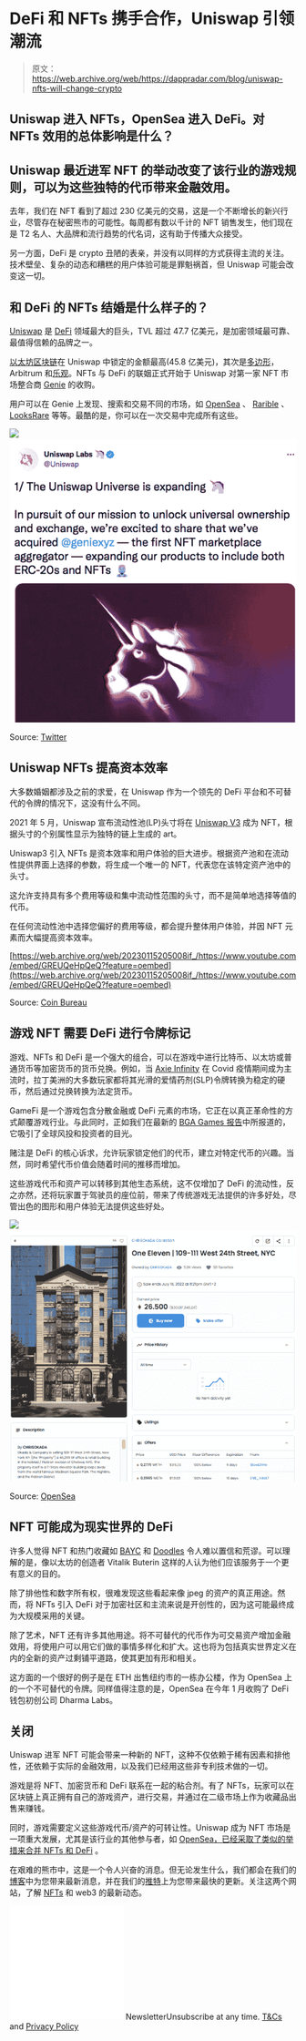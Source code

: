 # DeFi 和 NFTs 携手合作，Uniswap 引领潮流

> 原文：<https://web.archive.org/web/https://dappradar.com/blog/uniswap-nfts-will-change-crypto>

## Uniswap 进入 NFTs，OpenSea 进入 DeFi。对 NFTs 效用的总体影响是什么？

## Uniswap 最近进军 NFT 的举动改变了该行业的游戏规则，可以为这些独特的代币带来金融效用。

去年，我们在 NFT 看到了超过 230 亿美元的交易，这是一个不断增长的新兴行业，尽管存在秘密熊市的可能性。每周都有数以千计的 NFT 销售发生，他们现在是 T2 名人、大品牌和流行趋势的代名词，这有助于传播大众接受。

另一方面，DeFi 是 crypto 丑陋的表亲，并没有以同样的方式获得主流的关注。技术壁垒、复杂的动态和糟糕的用户体验可能是罪魁祸首，但 Uniswap 可能会改变这一切。

## 和 DeFi 的 NFTs 结婚是什么样子的？

[Uniswap](https://web.archive.org/web/20230115205008/https://dappradar.com/hub/token/eth/UNI/ETH?from=0x1f9840a85d5af5bf1d1762f925bdaddc4201f984) 是 [DeFi](https://web.archive.org/web/20230115205008/https://dappradar.com/rankings/category/defi) 领域最大的巨头，TVL 超过 47.7 亿美元，是加密领域最可靠、最值得信赖的品牌之一。

[以太坊区块链](https://web.archive.org/web/20230115205008/https://dappradar.com/rankings/protocol/ethereum)在 Uniswap 中锁定的金额最高(45.8 亿美元)，其次是[多边形](https://web.archive.org/web/20230115205008/https://dappradar.com/rankings/protocol/polygon)，Arbitrum 和[乐观](https://web.archive.org/web/20230115205008/https://dappradar.com/rankings/protocol/optimism)。NFTs 与 DeFi 的联姻正式开始于 Uniswap 对第一家 NFT 市场整合商 [Genie](https://web.archive.org/web/20230115205008/https://www.genie.xyz/) 的收购。

用户可以在 Genie 上发现、搜索和交易不同的市场，如 [OpenSea](https://web.archive.org/web/20230115205008/https://dappradar.com/multichain/marketplaces/opensea) 、 [Rarible](https://web.archive.org/web/20230115205008/https://dappradar.com/multichain/marketplaces/rarible) 、 [LooksRare](https://web.archive.org/web/20230115205008/https://dappradar.com/ethereum/marketplaces/looksrare) 等等。最酷的是，你可以在一次交易中完成所有这些。

![](img/a7408f9153541ae1b8ab9855486345be.png)![](img/a29ece59bebe7f1ae39218cecddce32a.png)

Source: [Twitter](https://web.archive.org/web/20230115205008/https://twitter.com/Uniswap/status/1539306956002820096?s=20&t=sCPR6kQN4eTnoV43iDoXlA)

## Uniswap NFTs 提高资本效率

大多数婚姻都涉及之前的求爱，在 Uniswap 作为一个领先的 DeFi 平台和不可替代的令牌的情况下，这没有什么不同。

2021 年 5 月，Uniswap 宣布流动性池(LP)头寸将在 [Uniswap V3](https://web.archive.org/web/20230115205008/https://dappradar.com/multichain/exchanges/uniswap-v3) 成为 NFT，根据头寸的个别属性显示为独特的链上生成的 art。

Uniswap3 引入 NFTs 是资本效率和用户体验的巨大进步。根据资产池和在流动性提供界面上选择的参数，将生成一个唯一的 NFT，代表您在该特定资产池中的头寸。

这允许支持具有多个费用等级和集中流动性范围的头寸，而不是简单地选择等值的代币。

在任何流动性池中选择您偏好的费用等级，都会提升整体用户体验，并因 NFT 元素而大幅提高资本效率。

[https://web.archive.org/web/20230115205008if_/https://www.youtube.com/embed/GREUQeHpQeQ?feature=oembed](https://web.archive.org/web/20230115205008if_/https://www.youtube.com/embed/GREUQeHpQeQ?feature=oembed)

Source: [Coin Bureau](https://web.archive.org/web/20230115205008/https://www.youtube.com/watch?v=GREUQeHpQeQ)

## 游戏 NFT 需要 DeFi 进行令牌标记

游戏、NFTs 和 DeFi 是一个强大的组合，可以在游戏中进行比特币、以太坊或普通货币等加密货币的货币兑换。例如，当 [Axie Infinity](https://web.archive.org/web/20230115205008/https://dappradar.com/multichain/games/axie-infinity) 在 Covid 疫情期间成为主流时，拉丁美洲的大多数玩家都将其光滑的爱情药剂(SLP)令牌转换为稳定的硬币，然后通过兑换转换为法定货币。

GameFi 是一个游戏包含分散金融或 DeFi 元素的市场，它正在以真正革命性的方式颠覆游戏行业。与此同时，正如我们在最新的 [BGA Games 报告](https://web.archive.org/web/20230115205008/https://dappradar.com/blog/dappradar-crypto-games-report-5-blockchain-games-continue-to-defy-the-bear-market)中所报道的，它吸引了全球风投和投资者的目光。

赌注是 DeFi 的核心诉求，允许玩家锁定他们的代币，建立对特定代币的兴趣。当然，同时希望代币价值会随着时间的推移而增加。

这些游戏代币和资产可以转移到其他生态系统，这不仅增加了 DeFi 的流动性，反之亦然，还将玩家置于驾驶员的座位前，带来了传统游戏无法提供的许多好处，尽管出色的图形和用户体验无法提供这些好处。

![](img/a88f7af2a45a0ec6641a4043f7827eee.png)![](img/54153a2661cca9bb9ccebce7c91bb191.png)

Source: [OpenSea](https://web.archive.org/web/20230115205008/https://opensea.io/assets/ethereum/0x495f947276749ce646f68ac8c248420045cb7b5e/101384670028251040624379703957067301496215794066136880463632652255105021640705)

## NFT 可能成为现实世界的 DeFi

许多人觉得 NFT 和热门收藏如 [BAYC](https://web.archive.org/web/20230115205008/https://dappradar.com/hub/nft-explorer/collection/bored-ape-yacht-club) 和 [Doodles](https://web.archive.org/web/20230115205008/https://dappradar.com/hub/nft-explorer/collection/doodles-official) 令人难以置信和荒谬。可以理解的是，像以太坊的创造者 Vitalik Buterin 这样的人认为他们应该服务于一个更有意义的目的。

除了排他性和数字所有权，很难发现这些看起来像 jpeg 的资产的真正用途。然而，将 NFTs 引入 DeFi 对于加密社区和主流来说是开创性的，因为这可能最终成为大规模采用的关键。

除了艺术，NFT 还有许多其他用途。将不可替代的代币作为可交易资产增加金融效用，将使用户可以用它们做的事情多样化和扩大。这也将为包括真实世界定义在内的全新的资产过剩铺平道路，使其更加有形和相关。

这方面的一个很好的例子是在 ETH 出售纽约市的一栋办公楼，作为 OpenSea 上的一个不可替代的令牌。同样值得注意的是，OpenSea 在今年 1 月收购了 DeFi 钱包初创公司 Dharma Labs。

## 关闭

Uniswap 进军 NFT 可能会带来一种新的 NFT，这种不仅依赖于稀有因素和排他性，还依赖于实际的金融效用，以及我们已经用这些非专利技术做的一切。

游戏是将 NFT、加密货币和 DeFi 联系在一起的粘合剂。有了 NFTs，玩家可以在区块链上真正拥有自己的游戏资产，进行交易，并通过在二级市场上作为收藏品出售来赚钱。

同时，游戏需要定义这些游戏代币/资产的可转让性。Uniswap 成为 NFT 市场是一项重大发展，尤其是该行业的其他参与者，如 [OpenSea，已经采取了类似的举措来合并 NFTs 和 DeFi](https://web.archive.org/web/20230115205008/https://techcrunch.com/2022/01/18/opensea-buys-defi-wallet-startup-dharma-labs-appoints-new-cto/#:~:text=OpenSea%20buys%20DeFi%20wallet%20startup%20Dharma%20Labs%2C%20appoints%20new%20CTO,-Lucas%20Matney%40lucasmtny&text=NFT%20marketplace%20OpenSea%20is%20putting,Labs%2C%20the%20company%20announced%20today.) 。

在艰难的熊市中，这是一个令人兴奋的消息。但无论发生什么，我们都会在我们的[博客](https://web.archive.org/web/20230115205008/https://dappradar.com/blog/)中为您带来最新消息，并在我们的[推特](https://web.archive.org/web/20230115205008/https://twitter.com/DappRadar)上为您带来最快的更新。关注这两个网站，了解 [NFTs](https://web.archive.org/web/20230115205008/https://dappradar.com/nft) 和 web3 的最新动态。

![](img/6d5a4a2d609c56e1a5771717e54ba759.png) NewsletterUnsubscribe at any time. [T&Cs](https://web.archive.org/web/20230115205008/https://dappradar.com/terms) and [Privacy Policy](https://web.archive.org/web/20230115205008/https://dappradar.com/privacy-policy)